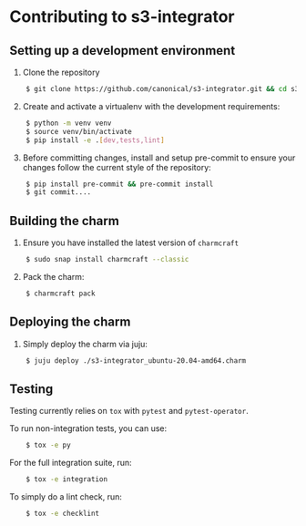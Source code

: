 # Contributing to s3-integrator

## Setting up a development environment

1. Clone the repository

```bash
    $ git clone https://github.com/canonical/s3-integrator.git && cd s3-integrator
```

2. Create and activate a virtualenv with the development requirements:

```bash
    $ python -m venv venv
    $ source venv/bin/activate
    $ pip install -e .[dev,tests,lint]
```

3. Before committing changes, install and setup pre-commit to ensure your changes follow the current style of the repository:


```bash
    $ pip install pre-commit && pre-commit install
    $ git commit....
```

## Building the charm

1. Ensure you have installed the latest version of `charmcraft`

```bash
    $ sudo snap install charmcraft --classic
```

2. Pack the charm:

```bash
    $ charmcraft pack
```

## Deploying the charm

1. Simply deploy the charm via juju:

```bash
    $ juju deploy ./s3-integrator_ubuntu-20.04-amd64.charm
```

## Testing

Testing currently relies on `tox` with `pytest` and `pytest-operator`.

To run non-integration tests, you can use:

```bash
    $ tox -e py
```

For the full integration suite, run:

```bash
    $ tox -e integration
```

To simply do a lint check, run:

```bash
    $ tox -e checklint
```
